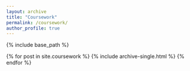```yaml
---
layout: archive
title: "Coursework"
permalink: /coursework/
author_profile: true
---
```



{% include base_path %}

{% for post in site.coursework %}
  {% include archive-single.html %}
{% endfor %}


